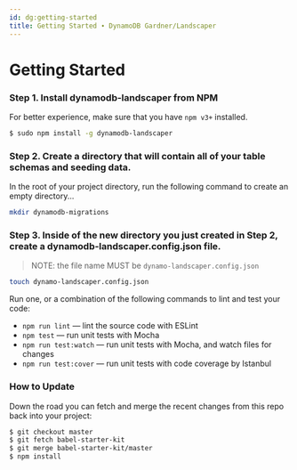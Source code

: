 ```yaml
---
id: dg:getting-started
title: Getting Started ∙ DynamoDB Gardner/Landscaper
---
```


# Getting Started

### Step 1. Install dynamodb-landscaper from NPM
For better experience, make sure that you have `npm v3+` installed.

```sh
$ sudo npm install -g dynamodb-landscaper
```

### Step 2. Create a directory that will contain all of your table schemas and seeding data.

In the root of your project directory, run the following command to create an empty directory...

```sh
mkdir dynamodb-migrations
```

### Step 3. Inside of the new directory you just created in Step 2, create a dynamodb-landscaper.config.json file.

> NOTE: the file name MUST be `dynamo-landscaper.config.json`

```sh
touch dynamo-landscaper.config.json
```

Run one, or a combination of the following commands to lint and test your code:

* `npm run lint`       — lint the source code with ESLint
* `npm test`           — run unit tests with Mocha
* `npm run test:watch` — run unit tests with Mocha, and watch files for changes
* `npm run test:cover` — run unit tests with code coverage by Istanbul

### How to Update

Down the road you can fetch and merge the recent changes from this repo back into your project:

```sh
$ git checkout master
$ git fetch babel-starter-kit
$ git merge babel-starter-kit/master
$ npm install
```
